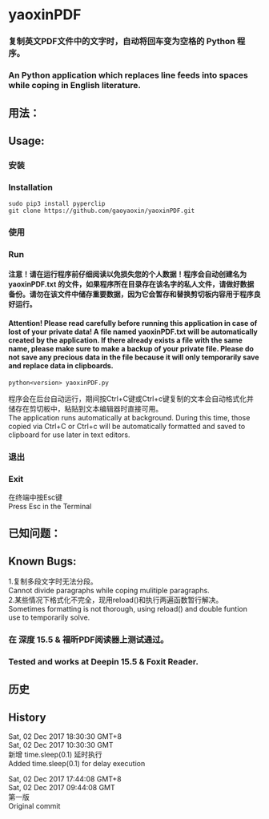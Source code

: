 # yaoxinPDF

### 复制英文PDF文件中的文字时，自动将回车变为空格的 Python 程序。
### An Python application which replaces line feeds into spaces while coping in English literature.

## 用法：
## Usage:

### 安装
### Installation

```
sudo pip3 install pyperclip
git clone https://github.com/gaoyaoxin/yaoxinPDF.git
```

### 使用
### Run

#### 注意！请在运行程序前仔细阅读以免损失您的个人数据！程序会自动创建名为 yaoxinPDF.txt 的文件，如果程序所在目录存在该名字的私人文件，请做好数据备份。请勿在该文件中储存重要数据，因为它会暂存和替换剪切板内容用于程序良好运行。
#### Attention! Please read carefully before running this application in case of lost of your private data! A file named yaoxinPDF.txt will be automatically created by the application. If there already exists a file with the same name, please make sure to make a backup of your private file. Please do not save any precious data in the file because it will only temporarily save and replace data in clipboards.


```
python<version> yaoxinPDF.py
```

程序会在后台自动运行，期间按Ctrl+C键或Ctrl+c键复制的文本会自动格式化并储存在剪切板中，粘贴到文本编辑器时直接可用。  
The application runs automatically at background. During this time, those copied via Ctrl+C or Ctrl+c will be automatically formatted and saved to clipboard for use later in text editors.




### 退出
### Exit

在终端中按Esc键  
Press Esc in the Terminal


## 已知问题：
## Known Bugs:
1.复制多段文字时无法分段。  
Cannot divide paragraphs while coping mulitiple paragraphs.  
2.某些情况下格式化不完全，现用reload()和执行两遍函数暂行解决。  
Sometimes formatting is not thorough, using reload() and double funtion use to temporarily solve.

### 在 深度 15.5 & 福昕PDF阅读器上测试通过。
### Tested and works at Deepin 15.5 & Foxit Reader.

## 历史
## History
Sat, 02 Dec 2017 18:30:30 GMT+8  
Sat, 02 Dec 2017 10:30:30 GMT  
新增 time.sleep(0.1) 延时执行  
Added time.sleep(0.1) for delay execution  


Sat, 02 Dec 2017 17:44:08 GMT+8  
Sat, 02 Dec 2017 09:44:08 GMT  
第一版  
Original commit
